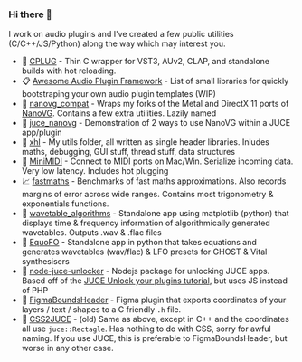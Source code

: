 ### Hi there 👋

I work on audio plugins and I've created a few public utilities (C/C++/JS/Python) along the way which may interest you.

- 🔌 [CPLUG](https://github.com/Tremus/CPLUG) - Thin C wrapper for VST3, AUv2, CLAP, and standalone builds with hot reloading.
- 📋 [Awesome Audio Plugin Framework](https://github.com/Tremus/awesome-audio-plugin-framework) - List of small libraries for quickly bootstraping your own audio plugin templates (WIP)
- 🎨 [nanovg_compat](https://github.com/Tremus/nanovg_compat) - Wraps my forks of the Metal and DirectX 11 ports of [NanoVG](https://github.com/memononen/nanovg). Contains a few extra utilities. Lazily named
- 🎨 [juce_nanovg](https://github.com/Tremus/juce_nanovg) - Demonstration of 2 ways to use NanoVG within a JUCE app/plugin
- 🙏 [xhl](https://github.com/Tremus/xhl) - My utils folder, all written as single header libraries. Inludes maths, debugging, GUI stuff, thread stuff, data structures
- 🎹 [MiniMIDI](https://github.com/Tremus/minimidi) - Connect to MIDI ports on Mac/Win. Serialize incoming data. Very low latency. Includes hot plugging
- 📈 [fastmaths](https://github.com/Tremus/fastmaths) - Benchmarks of fast maths approximations. Also records margins of error across wide ranges. Contains most trigonometry & exponentials functions.
- 🔢 [wavetable_algorithms](https://github.com/Tremus/wavetable_algorithms) - Standalone app using matplotlib (python) that displays time & frequency information of algorithmically generated wavetables. Outputs .wav & .flac files
- 🔢 [EquoFO](https://github.com/Tremus/EquoFO) - Standalone app in python that takes equations and generates wavetables (wav/flac) & LFO presets for GHOST & Vital synthesisers
- 🔐 [node-juce-unlocker](https://github.com/Tremus/node-juce-unlocker) - Nodejs package for unlocking JUCE apps. Based off of the [JUCE Unlock your plugins tutorial](https://docs.juce.com/master/tutorial_online_unlock_status.html), but uses JS instead of PHP
- 🧭 [FigmaBoundsHeader](https://github.com/Tremus/FigmaBoundsHeader) - Figma plugin that exports coordinates of your layers / text / shapes to a C friendly `.h` file.
- 🧭 [CSS2JUCE](https://github.com/Tremus/CSS2JUCE) - (old) Same as above, except in C++ and the coordinates all use `juce::Rectagle`. Has nothing to do with CSS, sorry for awful naming. If you use JUCE, this is preferable to FigmaBoundsHeader, but worse in any other case.

